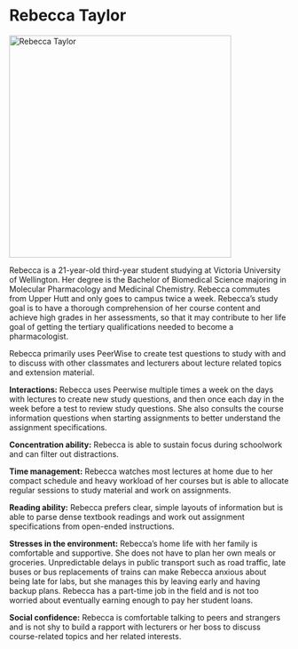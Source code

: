 # Rebecca Taylor

<img src="https://gitlab.ecs.vuw.ac.nz/course-work/swen303/2021/project1/t13/peerwise-project/-/raw/master/personas/persona-images/rebecca-small.png" alt="Rebecca Taylor" width="400" height="400">

Rebecca is a 21-year-old third-year student studying at Victoria University of Wellington. Her degree is the Bachelor of Biomedical Science majoring in Molecular Pharmacology and Medicinal Chemistry. Rebecca commutes from Upper Hutt and only goes to campus twice a week. Rebecca’s study goal is to have a thorough comprehension of her course content and achieve high grades in her assessments, so that it may contribute to her life goal of getting the tertiary qualifications needed to become a pharmacologist.

Rebecca primarily uses PeerWise to create test questions to study with and to discuss with other classmates and lecturers about lecture related topics and extension material.

**Interactions:**
Rebecca uses Peerwise multiple times a week on the days with lectures to create new study questions, and then once each day in the week before a test to review study questions. She also consults the course information questions when starting assignments to better understand the assignment specifications.

**Concentration ability:**
Rebecca is able to sustain focus during schoolwork and can filter out distractions.

**Time management:**
Rebecca watches most lectures at home due to her compact schedule and heavy workload of her courses but is able to allocate regular sessions to study material and work on assignments.

**Reading ability:**
Rebecca prefers clear, simple layouts of information but is able to parse dense textbook readings and work out assignment specifications from open-ended
instructions.

**Stresses in the environment:**
Rebecca’s home life with her family is comfortable and supportive. She does not have to plan her own meals or groceries. Unpredictable delays in
public transport such as road traffic, late buses or bus replacements of trains can make Rebecca anxious about being late for labs, but she manages this by leaving early and having backup plans. Rebecca has a part-time job in the field and is not too worried about eventually earning enough to pay her student loans.

**Social confidence:**
Rebecca is comfortable talking to peers and strangers and is not shy to build a rapport with lecturers or her boss to discuss course-related topics and her related interests.  
